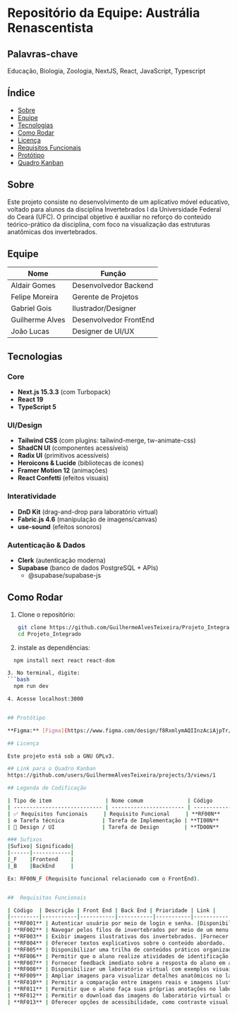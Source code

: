 # Repositório da Equipe: Austrália Renascentista

## Palavras-chave
Educação, Biologia, Zoologia, NextJS, React, JavaScript, Typescript

## Índice
- [Sobre](#sobre)
- [Equipe](#equipe)
- [Tecnologias](#tecnologias)
- [Como Rodar](#como-rodar)
- [Licença](#licença)
- [Requisitos Funcionais](#requisitos-funcionais)
- [Protótipo](#protótipo)
- [Quadro Kanban](#link-para-o-quadro-kanban)

## Sobre
Este projeto consiste no desenvolvimento de um aplicativo móvel educativo, voltado para alunos da disciplina Invertebrados I da Universidade Federal do Ceará (UFC). O principal objetivo é auxiliar no reforço do conteúdo teórico-prático da disciplina, com foco na visualização das estruturas anatômicas dos invertebrados.

## Equipe
| Nome              | Função                     |
|-------------------|----------------------------|
| Aldair Gomes      | Desenvolvedor Backend      |
| Felipe Moreira    | Gerente de Projetos        |
| Gabriel Gois      | Ilustrador/Designer        |
| Guilherme Alves   | Desenvolvedor FrontEnd     |
| João Lucas        | Designer de UI/UX          |

## Tecnologias

### Core
- **Next.js 15.3.3** (com Turbopack)
- **React 19**
- **TypeScript 5**

### UI/Design
- **Tailwind CSS** (com plugins: tailwind-merge, tw-animate-css)
- **ShadCN UI** (componentes acessíveis)
- **Radix UI** (primitivos acessíveis)
- **Heroicons & Lucide** (bibliotecas de ícones)
- **Framer Motion 12** (animações)
- **React Confetti** (efeitos visuais)

### Interatividade
- **DnD Kit** (drag-and-drop para laboratório virtual)
- **Fabric.js 4.6** (manipulação de imagens/canvas)
- **use-sound** (efeitos sonoros)

### Autenticação & Dados
- **Clerk** (autenticação moderna)
- **Supabase** (banco de dados PostgreSQL + APIs)
  - @supabase/supabase-js

## Como Rodar
1. Clone o repositório:
   ```bash
   git clone https://github.com/GuilhermeAlvesTeixeira/Projeto_Integrado
   cd Projeto_Integrado

2.  instale as dependências:
  ```bash
    npm install next react react-dom

3. No terminal, digite:
  ```bash
    npm run dev

4. Acesse localhost:3000


## Protótipo

**Figma:** [Figma](https://www.figma.com/design/f8RxmlymAQIInzAciAjpTr/P1--Copy-?node-id=0-1&p=f&t=LGcWhqIifeYn0D11-0)

## Licença

Este projeto está sob a GNU GPLv3.

## Link para o Quadro Kanban
https://github.com/users/GuilhermeAlvesTeixeira/projects/3/views/1

## Legenda de Codificação

| Tipo de item                 | Nome comum              | Código          | 
| ---------------------------- | ----------------------- | --------------- |
| ✅ Requisitos funcionais     | Requisito Funcional     | **RF00N**       |  
| ⚙️ Tarefa técnica            | Tarefa de Implementação | **TI00N**       |
| 🎨 Design / UI               | Tarefa de Design        | **TD00N**       |

### Sufixos
|Sufixo| Significado|
|------|------------|
|_F    |Frontend    |
|_B    |BackEnd     |

Ex: RF00N_F (Requisito funcional relacionado com o FrontEnd).


##  Requisitos Funcionais

| Código  | Descrição | Front End | Back End | Prioridade | Link |
|---------|-----------|-----------|-----------|-----------|-----------|
| **RF001** | Autenticar usuário por meio de login e senha. |Disponibilizar botões que forneçam uma tela de criação de conta ou login quando pressionados.|Enviar os emails e senhas fornecidos ao banco de dados para armazená-los.|Alta|
| **RF002** | Navegar pelos filos de invertebrados por meio de um menu organizado. |Exibir tela principal que mostre todos os filos disponíveis.|Direcionar o usuário ao filo selecionado.|Alta|
| **RF003** | Exibir imagens ilustrativas dos invertebrados. |Fornecer imagens necessárias para estudos.|Puxar imagens do banco de dados.|Alta|
| **RF004** | Oferecer textos explicativos sobre o conteúdo abordado. |Exibir conteúdo expositivo sobre o filo e tema selecionados.|Fornecer os conteúdos carregados do código.|Alta|
| **RF005** | Disponibilizar uma trilha de conteúdos práticos organizados por filo. |Exibir temas selecionáveis em ordem compreensiva.|Levar os usuários aos conteúdos e laboratórios selecionados.|Alta|
| **RF006** | Permitir que o aluno realize atividades de identificação de estruturas em imagens. |Mostrar imagens ilustrativas e reais dos seres sendo estudados.|Garantir a interação e responsividade dos quizzes e laboratórios.|Alta|
| **RF007** | Fornecer feedback imediato sobre a resposta do aluno em atividades de identificação. |Exibir resultados dos quizzes e laboratórios.|Armazenar as respostas dos alunos e compará-las com as respostas do banco de dados para retorná-las como certas ou erradas.|Alta|
| **RF008** | Disponibilizar um laboratório virtual com exemplos visuais do conteúdo estudado. | Exibir um laboratório virtual para que o usuário escolha o espécime a ser estudado.|Usar uma biblioteca que permite a exibição de imagens reais dos animais estudados para auxiliar a identificação de estruturas anatômicas e ainteração com essas imagens.|Alta|
| **RF009** | Ampliar imagens para visualizar detalhes anatômicos no laboratório.|Exibir opção para ampliar a imagem no laboratório.|Ativar uma função que amplia a imagem por meio de biblioteca especial.|Média|
| **RF010** | Permitir a comparação entre imagens reais e imagens ilustrativas dos animais estudados. |Exibir imagens reais e imagens ilustrativas lado a lado para auxiliar os estudos dos alunos.|Buscar ambas as imagens reais e ilustrativas do código.|Alta|
| **RF011** | Permitir que o aluno faça suas próprias anotações no laboratório virtual. |Disponibilizar um botão com ícone de lápis que permita anotações e desenhos com o mouse.|Usar uma biblioteca especial para permitir a interação com imagens.|Alta|
| **RF012** | Permitir o download das imagens do laboratório virtual com as anotações dos alunos. |Disponibilizar botão de download no laboratório.|Uso de biblioteca especial que permita o download das imagens na máquina do usuário.|Alta|
| **RF013** | Oferecer opções de acessibilidade, como contraste visual e aumento da fonte. |Exibir botões em todas as páginas que permitem ao usuário mudar o contraste das cores e o tamnho da fonte.|Trocar o esquema de cores e tamanho da fonte no caso de ativação das funções.|Média|